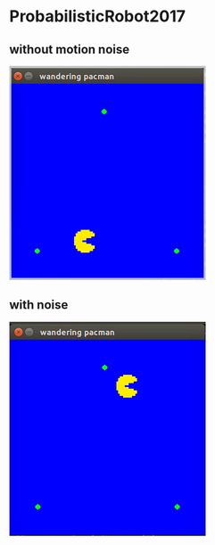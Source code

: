 # ProbabilisticRobot2017

## without motion noise
![](without_motion_noise.gif)
## with noise
![](with_noise.gif)

